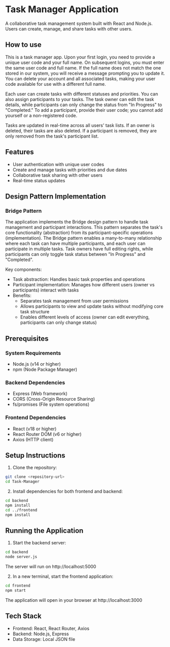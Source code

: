 # Task Manager Application

A collaborative task management system built with React and Node.js. Users can create, manage, and share tasks with other users.

## How to use

This is a task manager app. Upon your first login, you need to provide a unique user code and your full name. On subsequent logins, you must enter the same user code and full name. If the full name does not match the one stored in our system, you will receive a message prompting you to update it. You can delete your account and all associated tasks, making your user code available for use with a different full name.

Each user can create tasks with different statuses and priorities. You can also assign participants to your tasks. The task owner can edit the task details, while participants can only change the status from "In Progress" to "Completed." To add a participant, provide their user code; you cannot add yourself or a non-registered code.

Tasks are updated in real-time across all users' task lists. If an owner is deleted, their tasks are also deleted. If a participant is removed, they are only removed from the task's participant list.

## Features

- User authentication with unique user codes
- Create and manage tasks with priorities and due dates
- Collaborative task sharing with other users
- Real-time status updates

## Design Pattern Implementation

### Bridge Pattern
The application implements the Bridge design pattern to handle task management and participant interactions. This pattern separates the task's core functionality (abstraction) from its participant-specific operations (implementation). The Bridge pattern enables a many-to-many relationship where each task can have multiple participants, and each user can participate in multiple tasks. Task owners have full editing rights, while participants can only toggle task status between "In Progress" and "Completed".

Key components:
- Task abstraction: Handles basic task properties and operations
- Participant implementation: Manages how different users (owner vs participants) interact with tasks
- Benefits:
  - Separates task management from user permissions
  - Allows participants to view and update tasks without modifying core task structure
  - Enables different levels of access (owner can edit everything, participants can only change status)

## Prerequisites

### System Requirements
- Node.js (v14 or higher)
- npm (Node Package Manager)

### Backend Dependencies
- Express (Web framework)
- CORS (Cross-Origin Resource Sharing)
- fs/promises (File system operations)

### Frontend Dependencies
- React (v18 or higher)
- React Router DOM (v6 or higher)
- Axios (HTTP client)

## Setup Instructions

1. Clone the repository:
```bash
git clone <repository-url>
cd Task-Manager
```

2. Install dependencies for both frontend and backend:
```bash
cd backend
npm install
cd ../frontend
npm install
```

## Running the Application

1. Start the backend server:
```bash
cd backend
node server.js
```
The server will run on http://localhost:5000

2. In a new terminal, start the frontend application:
```bash
cd frontend
npm start
```
The application will open in your browser at http://localhost:3000

## Tech Stack

- Frontend: React, React Router, Axios
- Backend: Node.js, Express
- Data Storage: Local JSON file
